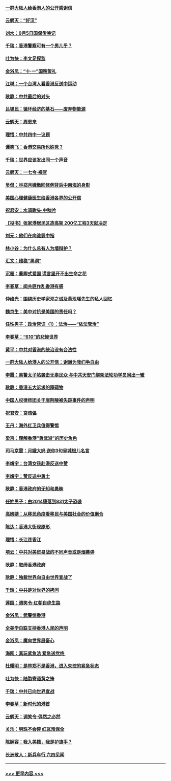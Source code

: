 #### [一群大陆人给香港人的公开感谢信](../pages/nsc993/n11514797.md?t=09122122) 
#### [云鹤天：“好汉”](../pages/nsc993/n11513536.md?t=09122122) 
#### [刘水：9月5日国保传唤记](../pages/nsc993/n11513460.md?t=09122122) 
#### [千瑞：香港警察可有一个男儿乎？](../pages/nsc993/n11513109.md?t=09122122) 
#### [吐为快：李文足探监](../pages/nsc993/n11509622.md?t=09122122) 
#### [金浴凤：“十‧一”国殇贺礼](../pages/nsc993/n11509593.md?t=09122122) 
#### [江琳：一个台湾人看香港反送中运动](../pages/nsc993/n11509211.md?t=09122122) 
#### [耿静：中共最后的对头](../pages/nsc993/n11508308.md?t=09122122) 
#### [吕锡民：循环经济的基石——废弃物能源](../pages/nsc993/n11508212.md?t=09122122) 
#### [云鹤天：周恩来](../pages/nsc993/n11508055.md?t=09122122) 
#### [理悟：中共四中一议题](../pages/nsc993/n11507782.md?t=09122122) 
#### [谭笑飞：香港交易所也姓党？](../pages/nsc993/n11507753.md?t=09122122) 
#### [千瑞：世界应该发出同一个声音](../pages/nsc993/n11507290.md?t=09122122) 
#### [云鹤天：一七令‧裸官](../pages/nsc993/n11507177.md?t=09122122) 
#### [吴侃：林郑月娥撤回修例背后中南海的身影](../pages/nsc993/n11506876.md?t=09122122) 
#### [美国心理健康医生给香港各界的公开信](../pages/nsc993/n11506809.md?t=09122122) 
#### [祝君安：水调歌头‧中秋吟](../pages/nsc993/n11506758.md?t=09122122) 
#### [【投书】张家港居民区造高架 200亿工程3天就决定](../pages/nsc993/n11506682.md?t=09122122) 
#### [刘元：他们在向谁竖中指](../pages/nsc993/n11505384.md?t=09122122) 
#### [林小谷：为什么总有人为墙辩护？](../pages/nsc993/n11505226.md?t=09122122) 
#### [汇文：维稳“黑洞”](../pages/nsc993/n11504347.md?t=09122122) 
#### [沉雁：董卿式爱国 谎言里开不出生命之花](../pages/nsc993/n11503215.md?t=09122122) 
#### [李春草：闻共匪作乱香港有感](../pages/nsc993/n11503072.md?t=09122122) 
#### [仲维光：围绕历史学家邓之诚及黄现璠先生的私人回忆](../pages/nsc993/n11501330.md?t=09122122) 
#### [魏京生：美中对抗是美国的责任吗？](../pages/nsc993/n11500723.md?t=09122122) 
#### [任性男子：政治常识（1）：法治——“依法管治”](../pages/nsc993/n11500791.md?t=09122122) 
#### [李春草：“610”的悲惨世界](../pages/nsc993/n11501141.md?t=09122122) 
#### [黄平：中共对香港的统治没有合法性](../pages/nsc993/n11499473.md?t=09122122) 
#### [一群大陆人给港人的公开信：谢谢为我们争自由](../pages/nsc993/n11500402.md?t=09122122) 
#### [李霞：黑警太子站袭击无辜民众 与中共天安门绑架法轮功学员同出一辙](../pages/nsc993/n11499805.md?t=09122122) 
#### [耿静：香港五大诉求的障碍物](../pages/nsc993/n11497578.md?t=09122122) 
#### [中国人权律师团关于唐荆陵被失踪事件的声明](../pages/nsc993/n11500014.md?t=09122122) 
#### [祝君安：哀傀儡](../pages/nsc993/n11499776.md?t=09122122) 
#### [王丹：海外红卫兵值得警惕](../pages/nsc993/n11498138.md?t=09122122) 
#### [梁京：理解香港“勇武派”的历史角色](../pages/nsc993/n11498006.md?t=09122122) 
#### [司马京雷：月娥大妈  送你3句皇城根儿名言](../pages/nsc993/n11497885.md?t=09122122) 
#### [李靖宇：台湾女孩赴港反送中赞](../pages/nsc993/n11497721.md?t=09122122) 
#### [李靖宇：赞反送中勇士](../pages/nsc993/n11497452.md?t=09122122) 
#### [耿静：香港政府的无知和愚昧](../pages/nsc993/n11494238.md?t=09122122) 
#### [任姓男子：由2014堕落到831太子恐袭](../pages/nsc993/n11496683.md?t=09122122) 
#### [高婧婧：从移民角度看移民与美国社会的价值磨合](../pages/nsc993/n11495757.md?t=09122122) 
#### [陈达：香港大街现原形 ](../pages/nsc993/n11495441.md?t=09122122) 
#### [理悟：长江连香江](../pages/nsc993/n11495377.md?t=09122122) 
#### [项云：中共对美贸易战的不同声音或是烟幕弹](../pages/nsc993/n11494929.md?t=09122122) 
#### [耿静：取缔香港政府](../pages/nsc993/n11494218.md?t=09122122) 
#### [耿静：独裁世界向自由世界宣战了](../pages/nsc993/n11494190.md?t=09122122) 
#### [千瑞：中共是对世界的拷问](../pages/nsc993/n11493021.md?t=09122122) 
#### [莲园：调笑令‧红朝自绝生路](../pages/nsc993/n11493011.md?t=09122122) 
#### [金浴凤：武警惊香港](../pages/nsc993/n11492994.md?t=09122122) 
#### [全美学自联支持香港人民的声明](../pages/nsc993/n11492630.md?t=09122122) 
#### [金浴凤：魔向世界展畜心](../pages/nsc993/n11492599.md?t=09122122) 
#### [海网：真玩紧急法 紧急送党终 ](../pages/nsc993/n11492535.md?t=09122122) 
#### [杜耀明：是林郑不是香港，进入失控的紧急状态](../pages/nsc993/n11491420.md?t=09122122) 
#### [吐为快：陆胞寄语黄之锋](../pages/nsc993/n11491117.md?t=09122122) 
#### [千瑞：中共已向世界宣战](../pages/nsc993/n11490123.md?t=09122122) 
#### [李春草：新时代的港首](../pages/nsc993/n11489864.md?t=09122122) 
#### [云鹤天：调笑令·偶然之必然](../pages/nsc993/n11489701.md?t=09122122) 
#### [关乐：明珠不会碎 红瓦难保全](../pages/nsc993/n11489647.md?t=09122122) 
#### [陈婉容：我入美籍，我是护旗手？](../pages/nsc993/n11487908.md?t=09122122) 
#### [长洲散人：新兵车行 六四见闻](../pages/nsc993/n11487729.md?t=09122122) 

----
#### [ >>> 更早内容 <<< ](../indexes/nsc993-earlier.md)
